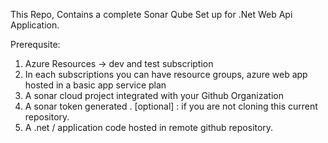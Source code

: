 This Repo, Contains a complete Sonar Qube Set up for .Net Web Api Application.

Prerequsite:
1. Azure Resources -> dev and test subscription
2. In each subscriptions you can have resource groups, azure web app hosted in a basic app service plan
3. A sonar cloud project integrated with your Github Organization
4. A sonar token generated .
   [optional] : if you are not cloning this current repository.
6. A .net / application code hosted in remote github repository.
